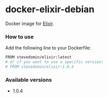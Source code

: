 docker-elixir-debian
====================

Docker image for [Elixir](http://elixir-lang.org/).

### How to use

Add the following line to your Dockerfile:

```bash
FROM stevedomin/elixir:latest
# or if you want to use a specific version:
# FROM stevedomin/elixir:1.0.4
```

### Available versions

* 1.0.4
